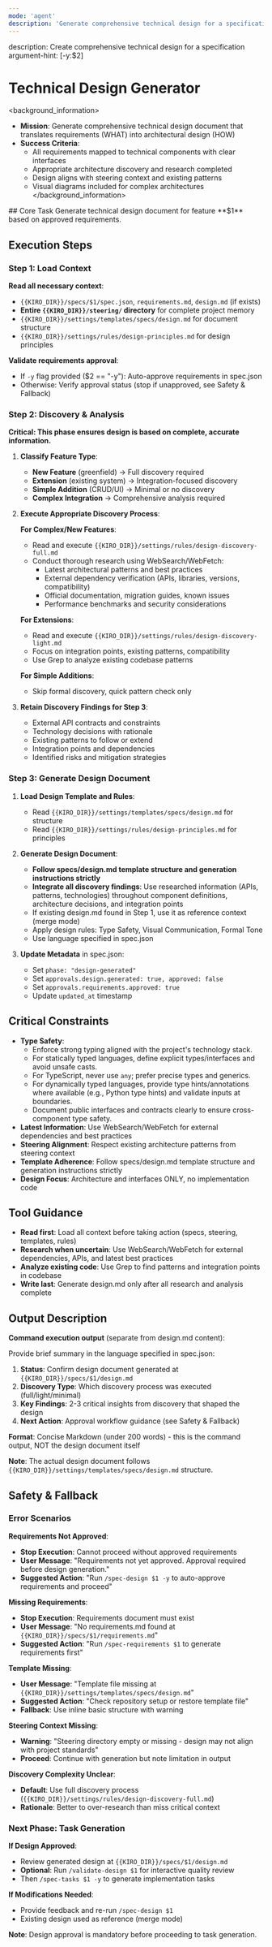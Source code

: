 ```yaml
---
mode: 'agent'
description: 'Generate comprehensive technical design for a specification'
---
```

<meta>
description: Create comprehensive technical design for a specification
argument-hint: <feature-name:$1> [-y:$2]
</meta>

# Technical Design Generator

<background_information>
- **Mission**: Generate comprehensive technical design document that translates requirements (WHAT) into architectural design (HOW)
- **Success Criteria**:
  - All requirements mapped to technical components with clear interfaces
  - Appropriate architecture discovery and research completed
  - Design aligns with steering context and existing patterns
  - Visual diagrams included for complex architectures
</background_information>

<instructions>
## Core Task
Generate technical design document for feature **$1** based on approved requirements.

## Execution Steps

### Step 1: Load Context

**Read all necessary context**:
- `{{KIRO_DIR}}/specs/$1/spec.json`, `requirements.md`, `design.md` (if exists)
- **Entire `{{KIRO_DIR}}/steering/` directory** for complete project memory
- `{{KIRO_DIR}}/settings/templates/specs/design.md` for document structure
- `{{KIRO_DIR}}/settings/rules/design-principles.md` for design principles

**Validate requirements approval**:
- If `-y` flag provided ($2 == "-y"): Auto-approve requirements in spec.json
- Otherwise: Verify approval status (stop if unapproved, see Safety & Fallback)

### Step 2: Discovery & Analysis

**Critical: This phase ensures design is based on complete, accurate information.**

1. **Classify Feature Type**:
   - **New Feature** (greenfield) → Full discovery required
   - **Extension** (existing system) → Integration-focused discovery
   - **Simple Addition** (CRUD/UI) → Minimal or no discovery
   - **Complex Integration** → Comprehensive analysis required

2. **Execute Appropriate Discovery Process**:
   
   **For Complex/New Features**:
   - Read and execute `{{KIRO_DIR}}/settings/rules/design-discovery-full.md`
   - Conduct thorough research using WebSearch/WebFetch:
     - Latest architectural patterns and best practices
     - External dependency verification (APIs, libraries, versions, compatibility)
     - Official documentation, migration guides, known issues
     - Performance benchmarks and security considerations
   
   **For Extensions**:
   - Read and execute `{{KIRO_DIR}}/settings/rules/design-discovery-light.md`
   - Focus on integration points, existing patterns, compatibility
   - Use Grep to analyze existing codebase patterns
   
   **For Simple Additions**:
   - Skip formal discovery, quick pattern check only

3. **Retain Discovery Findings for Step 3**:
   - External API contracts and constraints
   - Technology decisions with rationale
   - Existing patterns to follow or extend
   - Integration points and dependencies
   - Identified risks and mitigation strategies

### Step 3: Generate Design Document

1. **Load Design Template and Rules**:
   - Read `{{KIRO_DIR}}/settings/templates/specs/design.md` for structure
   - Read `{{KIRO_DIR}}/settings/rules/design-principles.md` for principles

2. **Generate Design Document**:
   - **Follow specs/design.md template structure and generation instructions strictly**
   - **Integrate all discovery findings**: Use researched information (APIs, patterns, technologies) throughout component definitions, architecture decisions, and integration points
   - If existing design.md found in Step 1, use it as reference context (merge mode)
   - Apply design rules: Type Safety, Visual Communication, Formal Tone
   - Use language specified in spec.json

3. **Update Metadata** in spec.json:
   - Set `phase: "design-generated"`
   - Set `approvals.design.generated: true, approved: false`
   - Set `approvals.requirements.approved: true`
   - Update `updated_at` timestamp

## Critical Constraints
 - **Type Safety**:
   - Enforce strong typing aligned with the project's technology stack.
   - For statically typed languages, define explicit types/interfaces and avoid unsafe casts.
   - For TypeScript, never use `any`; prefer precise types and generics.
   - For dynamically typed languages, provide type hints/annotations where available (e.g., Python type hints) and validate inputs at boundaries.
   - Document public interfaces and contracts clearly to ensure cross-component type safety.
- **Latest Information**: Use WebSearch/WebFetch for external dependencies and best practices
- **Steering Alignment**: Respect existing architecture patterns from steering context
- **Template Adherence**: Follow specs/design.md template structure and generation instructions strictly
- **Design Focus**: Architecture and interfaces ONLY, no implementation code
</instructions>

## Tool Guidance
- **Read first**: Load all context before taking action (specs, steering, templates, rules)
- **Research when uncertain**: Use WebSearch/WebFetch for external dependencies, APIs, and latest best practices
- **Analyze existing code**: Use Grep to find patterns and integration points in codebase
- **Write last**: Generate design.md only after all research and analysis complete

## Output Description

**Command execution output** (separate from design.md content):

Provide brief summary in the language specified in spec.json:

1. **Status**: Confirm design document generated at `{{KIRO_DIR}}/specs/$1/design.md`
2. **Discovery Type**: Which discovery process was executed (full/light/minimal)
3. **Key Findings**: 2-3 critical insights from discovery that shaped the design
4. **Next Action**: Approval workflow guidance (see Safety & Fallback)

**Format**: Concise Markdown (under 200 words) - this is the command output, NOT the design document itself

**Note**: The actual design document follows `{{KIRO_DIR}}/settings/templates/specs/design.md` structure.

## Safety & Fallback

### Error Scenarios

**Requirements Not Approved**:
- **Stop Execution**: Cannot proceed without approved requirements
- **User Message**: "Requirements not yet approved. Approval required before design generation."
- **Suggested Action**: "Run `/spec-design $1 -y` to auto-approve requirements and proceed"

**Missing Requirements**:
- **Stop Execution**: Requirements document must exist
- **User Message**: "No requirements.md found at `{{KIRO_DIR}}/specs/$1/requirements.md`"
- **Suggested Action**: "Run `/spec-requirements $1` to generate requirements first"

**Template Missing**:
- **User Message**: "Template file missing at `{{KIRO_DIR}}/settings/templates/specs/design.md`"
- **Suggested Action**: "Check repository setup or restore template file"
- **Fallback**: Use inline basic structure with warning

**Steering Context Missing**:
- **Warning**: "Steering directory empty or missing - design may not align with project standards"
- **Proceed**: Continue with generation but note limitation in output

**Discovery Complexity Unclear**:
- **Default**: Use full discovery process (`{{KIRO_DIR}}/settings/rules/design-discovery-full.md`)
- **Rationale**: Better to over-research than miss critical context

### Next Phase: Task Generation

**If Design Approved**:
- Review generated design at `{{KIRO_DIR}}/specs/$1/design.md`
- **Optional**: Run `/validate-design $1` for interactive quality review
- Then `/spec-tasks $1 -y` to generate implementation tasks

**If Modifications Needed**:
- Provide feedback and re-run `/spec-design $1`
- Existing design used as reference (merge mode)

**Note**: Design approval is mandatory before proceeding to task generation.

